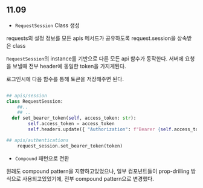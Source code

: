 ## 11.09

- `RequestSession` Class 생성

requests의 설정 정보를 모든 apis 메서드가 공유하도록
request.session을 상속받은 class

`RequestSession`의 instance를 기반으로 다른 모든 api 함수가 동작한다.
서버에 요청을 보낼때 전부 header에 동일한 token을 가지게된다.

로그인시에 다음 함수를 통해 토큰을 저장해주면 된다.
```python

## apis/session
class RequestSession:
    ##..
    ## ..
  def set_bearer_token(self, access_token: str):
        self.access_token = access_token
        self.headers.update({ "Authorization": f"Bearer {self.access_token}"})

## apis/authentications
    request_session.set_bearer_token(token)
``` 

- `Compound` 패턴으로 전환

원래도 compound pattern을 지향하고있었으나, 일부 컴포넌트들이 prop-drilling 방식으로 
사용되고있었기에, 전부 compound pattern으로 변경했다.

